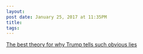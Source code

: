 ```yaml
---
layout:
post date: January 25, 2017 at 11:35PM
title:
tags:
---
```

[The best theory for why Trump tells such obvious lies](http://www.vox.com/policy-and-politics/2017/1/26/14386068/why-does-trump-lie) 
 
